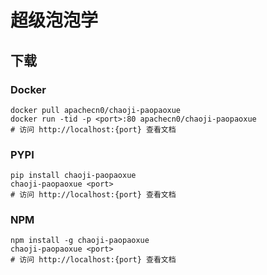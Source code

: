 # 超级泡泡学

## 下载

### Docker

```
docker pull apachecn0/chaoji-paopaoxue
docker run -tid -p <port>:80 apachecn0/chaoji-paopaoxue
# 访问 http://localhost:{port} 查看文档
```

### PYPI

```
pip install chaoji-paopaoxue
chaoji-paopaoxue <port>
# 访问 http://localhost:{port} 查看文档
```

### NPM

```
npm install -g chaoji-paopaoxue
chaoji-paopaoxue <port>
# 访问 http://localhost:{port} 查看文档
```